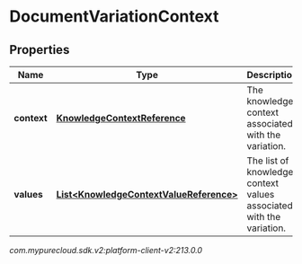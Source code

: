# DocumentVariationContext


## Properties

| Name | Type | Description | Notes |
| ------------ | ------------- | ------------- | ------------- |
| **context** | [**KnowledgeContextReference**](KnowledgeContextReference) | The knowledge context associated with the variation. |  |
| **values** | [**List&lt;KnowledgeContextValueReference&gt;**](KnowledgeContextValueReference) | The list of knowledge context values associated with the variation. |  |




_com.mypurecloud.sdk.v2:platform-client-v2:213.0.0_
